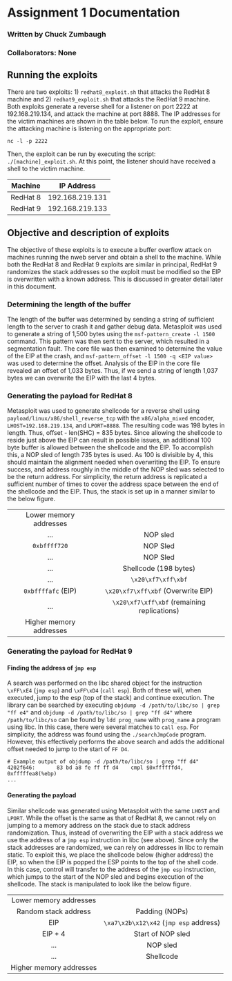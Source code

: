 # Assignment 1 Documentation
### Written by Chuck Zumbaugh
### Collaborators: None

## Running the exploits
There are two exploits: 1) `redhat8_exploit.sh` that attacks the RedHat 8 machine and 2) `redhat9_exploit.sh` that attacks the RedHat 9 machine. Both exploits generate a reverse shell for a listener on port 2222 at 192.168.219.134, and attack the machine at port 8888. The IP addresses for the victim machines are shown in the table below. To run the exploit, ensure the attacking machine is listening on the appropriate port:

```
nc -l -p 2222
```
Then, the exploit can be run by executing the script: `./[machine]_exploit.sh`. At this point, the listener should have received a shell to the victim machine.

| Machine | IP Address |
| ------- | ---------- |
| RedHat 8 | 192.168.219.131 |
| RedHat 9 | 192.168.219.133 |

## Objective and description of exploits
The objective of these exploits is to execute a buffer overflow attack on machines running the nweb server and obtain a shell to the machine. While both the RedHat 8 and RedHat 9 exploits are similar in principal, RedHat 9 randomizes the stack addresses so the exploit must be modified so the EIP is overwritten with a known address. This is discussed in greater detail later in this document.

### Determining the length of the buffer
The length of the buffer was determined by sending a string of sufficient length to the server to crash it and gather debug data. Metasploit was used to generate a string of 1,500 bytes using the `msf-pattern_create -l 1500` command. This pattern was then sent to the server, which resulted in a segmentation fault. The core file was then examined to determine the value of the EIP at the crash, and `msf-pattern_offset -l 1500 -q <EIP value>` was used to determine the offset. Analysis of the EIP in the core file revealed an offset of 1,033 bytes. Thus, if we send a string of length 1,037 bytes we can overwrite the EIP with the last 4 bytes.

### Generating the payload for RedHat 8
Metasploit was used to generate shellcode for a reverse shell using `payload/linux/x86/shell_reverse_tcp` with the `x86/alpha_mixed` encoder, `LHOST=192.168.219.134`, and `LPORT=8888`. The resulting code was 198 bytes in length. Thus, offset - len(SHC) = 835 bytes. Since allowing the shellcode to reside just above the EIP can result in possible issues, an additional 100 byte buffer is allowed between the shellcode and the EIP. To accomplish this, a NOP sled of length 735 bytes is used. As 100 is divisible by 4, this should maintain the alignment needed when overwriting the EIP. To ensure success, and address roughly in the middle of the NOP sled was selected to be the return address. For simplicity, the return address is replicated a sufficient number of times to cover the address space between the end of the shellcode and the EIP. Thus, the stack is set up in a manner similar to the below figure.

|                         |                                    |
| :---------------------: | :--------------------------------: |
| Lower memory addresses  |                                    |
| ...                     | NOP sled                           |
| `0xbffff720`              | NOP Sled                           |
| ...                     | NOP Sled                           |
| ...                     | Shellcode (198 bytes)              |
| ...                     | `\x20\xf7\xff\xbf`                |
| `0xbffffafc` (EIP)        | `\x20\xf7\xff\xbf` (Overwrite EIP)   | 
| ...                     | `\x20\xf7\xff\xbf` (remaining replications) | 
| Higher memory addresses |                                    |     


### Generating the payload for RedHat 9
#### Finding the address of `jmp esp`
A search was performed on the libc shared object for the instruction `\xFF\xE4` (`jmp esp`) and `\xFF\xD4` (`call esp`). Both of these will, when executed, jump to the esp (top of the stack) and continue execution. The library can be searched by executing `objdump -d /path/to/libc/so | grep "ff e4"` and `objdump -d /path/to/libc/so | grep "ff d4"` where `/path/to/libc/so` can be found by `ldd prog_name` with `prog_name` a program using libc. In this case, there were several matches to `call esp`. For simplicity, the address was found using the `./searchJmpCode` program. However, this effectively performs the above search and adds the additional offset needed to jump to the start of `FF D4`. 

```
# Example output of objdump -d /path/to/libc/so | grep "ff d4"
4202f646:       83 bd a8 fe ff ff d4    cmpl $0xffffffd4, 0xfffffea8(%ebp)
...
```

#### Generating the payload
Similar shellcode was generated using Metasploit with the same `LHOST` and `LPORT`. While the offset is the same as that of RedHat 8, we cannot rely on jumping to a memory address on the stack due to stack address randomization. Thus, instead of overwriting the EIP with a stack address we use the address of a `jmp esp` instruction in libc (see above). Since only the stack addresses are randomized, we can rely on addresses in libc to remain static.  To exploit this, we place the shellcode below (higher address) the EIP, so when the EIP is popped the ESP points to the top of the shell code. In this case, control will transfer to the address of the `jmp esp` instruction, which jumps to the start of the NOP sled and begins execution of the shellcode. The stack is manipulated to look like the below figure.

|                         |                                    |
| :---------------------: | :--------------------------------: |
| Lower memory addresses  |                                    |
| Random stack address    | Padding (NOPs)                     |
| EIP                     | `\xa7\x2b\x12\x42` (`jmp esp` address) |
| EIP + 4                 | Start of NOP sled                  |
| ...                     | NOP sled                           |
| ...                     | Shellcode                          |
| Higher memory addresses |                                    |


